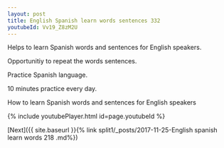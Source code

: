 ```yaml
---
layout: post
title: English Spanish learn words sentences 332 
youtubeId: Vv19_Z8zM2U
---
```

 
 
Helps to learn Spanish words and sentences for English speakers.

Opportunitiy to repeat the words sentences. 

Practice Spanish language. 
 
10 minutes practice every day. 
 
How to learn Spanish words and sentences for English speakers 
 
{% include youtubePlayer.html id=page.youtubeId %}
 
 
[Next]({{ site.baseurl }}{% link  split1/_posts/2017-11-25-English spanish learn words 218 .md%})
 
